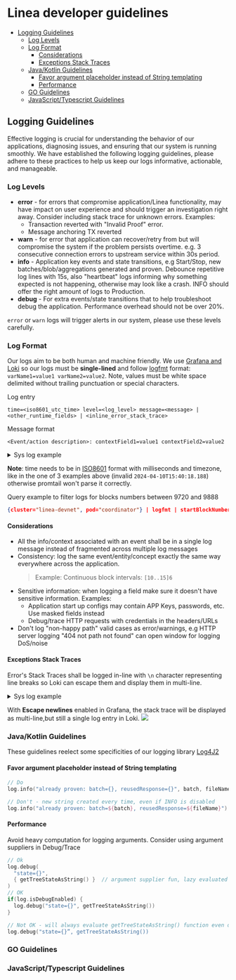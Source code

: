 # Linea developer guidelines <!-- omit in toc -->

<!--
ToC can be automatically updated with:
A) VC Code "Markdown All In One" plugin - https://marketplace.visualstudio.com/items?itemName=yzhang.markdown-all-in-one#table-of-contents
B) IntelliJ - https://www.jetbrains.com/help/idea/markdown.html#table-of-contents
-->

- [Logging Guidelines](#logging-guidelines)
  - [Log Levels](#log-levels)
  - [Log Format](#log-format)
    - [Considerations](#considerations)
    - [Exceptions Stack Traces](#exceptions-stack-traces)
  - [Java/Kotlin Guidelines](#javakotlin-guidelines)
    - [Favor argument placeholder instead of String templating](#favor-argument-placeholder-instead-of-string-templating)
    - [Performance](#performance)
  - [GO Guidelines](#go-guidelines)
  - [JavaScript/Typescript Guidelines](#javascripttypescript-guidelines)

## Logging Guidelines

Effective logging is crucial for understanding the behavior of our applications, diagnosing issues, and ensuring that our system is running smoothly. We have established the following logging guidelines, please adhere to these practices to help us keep our logs informative, actionable, and manageable.

### Log Levels
- **error** - for errors that compromise application/Linea functionality, may have impact on user experience and should trigger an investigation right away. Consider including stack trace for unknown errors. Examples:
  - Transaction reverted with "Invalid Proof" error.
  - Message anchoring TX reverted
- **warn** - for error that application can recover/retry from but will compromise the system if the problem persists overtime. e.g. 3 consecutive connection errors to upstream service within 30s period.
- **info** - Application key events and state transitions, e.g Start/Stop, new batches/blob/aggregations generated and proven. Debounce repetitive log lines with 15s, also "heartbeat" logs informing why something expected is not happening, otherwise may look like a crash. INFO should offer the right amount of logs to Production.
- **debug** - For extra events/state transitions that to help troubleshoot debug the application. Performance overhead should not be over 20%.

`error` or `warn` logs will trigger alerts in our system, please use these levels carefully.


### Log Format
Our logs aim to be both human and machine friendly. We use [Grafana and Loki](https://grafana.com/docs/loki/latest/query/log_queries/#logfmt) so our logs must be **single-lined** and follow [logfmt](https://brandur.org/logfmt) format: `varName1=value1 varName2=value2`. Note, values must be white space delimited without trailing punctuation or special characters.

Log entry
```
time=<iso8601_utc_time> level=<log_level> message=<message> | <other_runtime_fields> | <inline_error_stack_trace>
```

Message format
```
<Event/action description>: contextField1=value1 contextField2=value2
```

<details>
  <summary>Sys log example</summary>
  <div>

```syslog
time=2024-04-10T13:59:38.328+00:00 level=INFO message=new blob: blob=[9726..9729]4 trigger=TIME_LIMIT startBlockNumber=9726 endBlockNumber=9729 blobSizeBytes=11808 blobBatchesCount=4 blobBatchesLimit=299 blobBatchesList=[[9726..9726]1, [9727..9727]1, [9728..9728]1, [9729..9729]1]4 | class=GlobalBlobAwareConflationCalculator thread=pool-2-thread-13
time=2024-04-10T15:40:18.1880-00:00 level=INFO message=blobs to submit: lastFinalizedBlockNumber=9572 totalBlobs=8 maxBlobsToSubmitPerTick=5 newBlobsToSubmit=[[9887..9888]2,[9889..9908]20]2  startBlockNumber=9887 endBlockNumber=9888 alreadySubmittedBlobs=[[9573..9573]1, [9574..9721]148, [9722..9722]1, [9723..9725]3, [9726..9885]160, [9886..9886]1]6 | class=BlobSubmissionCoordinatorImpl thread=pool-2-thread-140
time=2024-04-16T14:21:02.388Z level=ERROR message=failed to fetch batches: errorMessage=Index 4 out of bounds for length 3 | logger=Playground thread=test-error-timer | java.lang.ArrayIndexOutOfBoundsException: Index 4 out of bounds for length 3\n	at java.base/java.util.Arrays$ArrayList.get(Arrays.java:4165)\n	at net.consensys.zkevm.coordinator.app.PlaygroundKt$testLog$$inlined$timer$2.run(Timer.kt:151)\n	at java.base/java.util.TimerThread.mainLoop(Timer.java:566)\n	at java.base/java.util.TimerThread.run(Timer.java:516)
```
 </div>
</details>

**Note**: time needs to be in [ISO8601](https://en.wikipedia.org/wiki/ISO_8601) format with milliseconds and timezone, like in the one of 3 examples above (invalid `2024-04-10T15:40:18.188`) otherwise promtail won't parse it correctly.

Query example to filter logs for blocks numbers between 9720 and 9888
```json
{cluster="linea-devnet", pod="coordinator"} | logfmt | startBlockNumber >= 9720 and endBlockNumber <= 9888
```


#### Considerations
- All the info/context associated with an event shall be in a single log message instead of fragmented across multiple log messages
- Consistency: log the same event/entity/concept exactly the same way everywhere across the application. 
  > Example: Continuous block intervals: `[10..15]6`
- Sensitive information: when logging a field make sure it doesn't have sensitive information. Examples:
  - Application start up configs may contain APP Keys, passwords, etc. Use masked fields instead
  - Debug/trace HTTP requests with credentials in the headers/URLs
- Don't log "non-happy path" valid cases as error/warnings, e.g HTTP server logging "404 not path not found" can open window for logging DoS/noise

#### Exceptions Stack Traces

Error's Stack Traces shall be logged in-line with `\n` character representing line breaks so Loki can escape them and display them in multi-line.

<details>
  <summary>Sys log example</summary>
  <div>

```syslog
level=warn time=2024-04-11T11:56:39.147 msg=Anchoring attempt failed! Anchoring will be re-attempted shortly. | class=MessageAnchoringService thread=vert.x-eventloop-thread-8 | java.util.concurrent.CompletionException: java.lang.InterruptedException: sleep interrupted\n	at java.base/java.util.concurrent.CompletableFuture.encodeRelay(CompletableFuture.java:368)\n	at java.base/java.util.concurrent.CompletableFuture.completeRelay(CompletableFuture.java:377)\n	at java.base/java.util.concurrent.CompletableFuture$UniRelay.tryFire(CompletableFuture.java:1097)\n	at java.base/java.util.concurrent.CompletableFuture.postComplete(CompletableFuture.java:510)\n	at java.base/java.util.concurrent.CompletableFuture.completeExceptionally(CompletableFuture.java:2162)\n	at tech.pegasys.teku.infrastructure.async.SafeFuture.lambda$propagateResult$3(SafeFuture.java:146)\n	at java.base/java.util.concurrent.CompletableFuture.uniWhenComplete(CompletableFuture.java:863)\n	at java.base/java.util.concurrent.CompletableFuture$UniWhenComplete.tryFire(CompletableFuture.java:841)\nat java.base/java.util.concurrent.CompletableFuture.postComplete(CompletableFuture.java:510)\n	at java.base/java.util.concurrent.CompletableFuture.completeExceptionally(CompletableFuture.java:2162)\n	at io.vertx.core.Future.lambda$toCompletionStage$3(Future.java:583)\n	at io.vertx.core.impl.future.FutureImpl$4.onFailure(FutureImpl.java:188)\n	at io.vertx.core.impl.future.FutureBase.lambda$emitFailure$1(FutureBase.java:75)\n	at io.netty.util.concurrent.AbstractEventExecutor.runTask(AbstractEventExecutor.java:173)\n	at io.netty.util.concurrent.AbstractEventExecutor.safeExecute(AbstractEventExecutor.java:166)\n	at io.netty.util.concurrent.SingleThreadEventExecutor.runAllTasks(SingleThreadEventExecutor.java:470)\n	at io.netty.channel.kqueue.KQueueEventLoop.run(KQueueEventLoop.java:300)\n	at io.netty.util.concurrent.SingleThreadEventExecutor$4.run(SingleThreadEventExecutor.java:997)\n	at io.netty.util.internal.ThreadExecutorMap$2.run(ThreadExecutorMap.java:74)\n	at io.netty.util.concurrent.FastThreadLocalRunnable.run(FastThreadLocalRunnable.java:30)\n	at java.base/java.lang.Thread.run(Thread.java:833)\nCaused by: java.lang.InterruptedException: sleep interrupted\n	at java.base/java.lang.Thread.sleep(Native Method)\n	at net.consensys.zkevm.ethereum.coordination.messageanchoring.L1EventQuerierImpl.collectEvents(L1EventQuerierImpl.kt:111)\n	at net.consensys.zkevm.ethereum.coordination.messageanchoring.L1EventQuerierImpl.getSendMessageEventsForAnchoredMessage$lambda-0(L1EventQuerierImpl.kt:74)\n	at io.vertx.core.impl.ContextImpl.lambda$executeBlocking$1(ContextImpl.java:190)\n	at io.vertx.core.impl.ContextInternal.dispatch(ContextInternal.java:276)\n	at io.vertx.core.impl.ContextImpl.lambda$internalExecuteBlocking$2(ContextImpl.java:209)\n	at io.vertx.core.impl.TaskQueue.run(TaskQueue.java:76)\n	at java.base/java.util.concurrent.ThreadPoolExecutor.runWorker(ThreadPoolExecutor.java:1136)\n	at java.base/java.util.concurrent.ThreadPoolExecutor$Worker.run(ThreadPoolExecutor.java:635)\n	... 2 more
```
 </div>
</details>

With **Escape newlines** enabled in Grafana, the stack trace will be displayed as multi-line,but still a single log entry in Loki.
![](assets/grafana-loki-singleline-strack-trace-displayed-as-multiline.png)

### Java/Kotlin Guidelines

These guidelines reelect some specificities of our logging library [Log4J2](https://logging.apache.org/log4j/2.x/)

#### Favor argument placeholder instead of String templating
```kotlin
// Do
log.info("already proven: batch={}, reusedResponse={}", batch, fileName)

// Don't - new string created every time, even if INFO is disabled
log.info("already proven: batch=${batch}, reusedResponse=${fileName}")
```

#### Performance
Avoid heavy computation for logging arguments. Consider using argument suppliers in Debug/Trace


```kotlin
// Ok
log.debug(
  "state={}",
  { getTreeStateAsString() }  // argument supplier fun, lazy evaluated
)
// OK
if(log.isDebugEnabled) {
  log.debug("state={}", getTreeStateAsString())
}

// Not OK - will always evaluate getTreeStateAsString() function even debug is not enabled
log.debug("state={}”, getTreeStateAsString())
```

### GO Guidelines

### JavaScript/Typescript Guidelines
